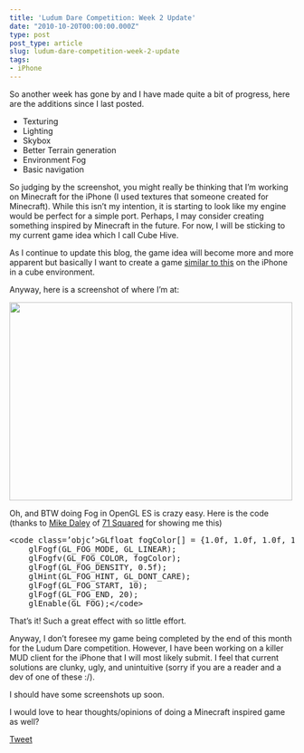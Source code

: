 ```yaml
---
title: 'Ludum Dare Competition: Week 2 Update'
date: "2010-10-20T00:00:00.000Z"
type: post 
post_type: article
slug: ludum-dare-competition-week-2-update
tags: 
- iPhone
---
```

So another week has gone by and I have made quite a bit of progress, here are the additions since I last posted.

  * Texturing
  * Lighting
  * Skybox
  * Better Terrain generation
  * Environment Fog
  * Basic navigation

So judging by the screenshot, you might really be thinking that I&#8217;m working on Minecraft for the iPhone (I used textures that someone created for Minecraft). While this isn&#8217;t my intention, it is starting to look like my engine would be perfect for a simple port. Perhaps, I may consider creating something inspired by Minecraft in the future. For now, I will be sticking to my current game idea which I call Cube Hive.

As I continue to update this blog, the game idea will become more and more apparent but basically I want to create a game [similar to this][1] on the iPhone in a cube environment.

Anyway, here is a screenshot of where I&#8217;m at:

[<img class="size-medium wp-image-983 alignnone" title="Screen shot 2010-10-19 at 2.37.00 PM" src="http://brandontreb.com/wp-content/uploads/2010/10/Screen-shot-2010-10-19-at-2.37.00-PM-500x350.png" alt="" width="500" height="350" />][2]

Oh, and BTW doing Fog in OpenGL ES is crazy easy. Here is the code (thanks to [Mike Daley][3] of [71 Squared][4] for showing me this)

<div>
  <pre>&lt;code class=’objc’>GLfloat fogColor[] = {1.0f, 1.0f, 1.0f, 1.0f};
    glFogf(GL_FOG_MODE, GL_LINEAR);
    glFogfv(GL_FOG_COLOR, fogColor);
    glFogf(GL_FOG_DENSITY, 0.5f);
    glHint(GL_FOG_HINT, GL_DONT_CARE);
    glFogf(GL_FOG_START, 10);
    glFogf(GL_FOG_END, 20);
    glEnable(GL_FOG);&lt;/code></pre>
</div>

That&#8217;s it! Such a great effect with so little effort.

Anyway, I don&#8217;t foresee my game being completed by the end of this month for the Ludum Dare competition. However, I have been working on a killer MUD client for the iPhone that I will most likely submit. I feel that current solutions are clunky, ugly, and unintuitive (sorry if you are a reader and a dev of one of these :/).

I should have some screenshots up soon.

I would love to hear thoughts/opinions of doing a Minecraft inspired game as well?

<div style="">
  <a href="http://twitter.com/share" class="twitter-share-button" data-count="horizontal" data-text="Ludum Dare Competition: Week 2 Update" data-url="http://brandontreb.com/ludum-dare-competition-week-2-update"  data-via="brandontreb" data-related="brandontreb:">Tweet</a>
</div>

 [1]: http://sites.google.com/site/handkor/hive’sprojectpage
 [2]: http://brandontreb.com/wp-content/uploads/2010/10/Screen-shot-2010-10-19-at-2.37.00-PM.png
 [3]: http://twitter.com/#!/mikedaley
 [4]: http://www.71squared.com/
